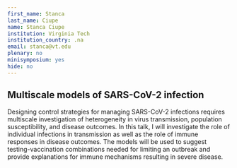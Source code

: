 ```yaml
---
first_name: Stanca
last_name: Ciupe
name: Stanca Ciupe
institution: Virginia Tech
institution_country: .na
email: stanca@vt.edu
plenary: no
minisymposium: yes
hide: no
---
```


## Multiscale models of SARS-CoV-2 infection

Designing control strategies for managing SARS-CoV-2 infections requires multiscale investigation of heterogeneity in virus transmission, population susceptibility, and disease outcomes. In this talk, I will investigate the role of individual infections in transmission as well as the role of immune responses in disease outcomes. The models will be used to suggest testing-vaccination combinations needed for limiting an outbreak and provide explanations for immune mechanisms resulting in severe disease.


